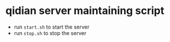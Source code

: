 # qidian server maintaining script
* run `start.sh` to start the server
* run `stop.sh` to stop the server
